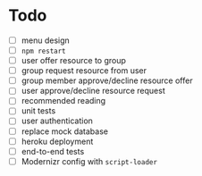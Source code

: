 # Todo

- [ ] menu design
- [ ] `npm restart`
- [ ] user offer resource to group
- [ ] group request resource from user
- [ ] group member approve/decline resource offer
- [ ] user approve/decline resource request
- [ ] recommended reading
- [ ] unit tests
- [ ] user authentication
- [ ] replace mock database
- [ ] heroku deployment
- [ ] end-to-end tests
- [ ] Modernizr config with `script-loader`
